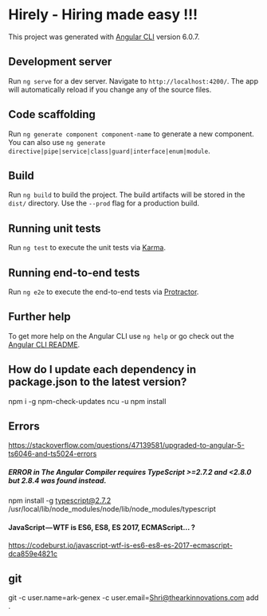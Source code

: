 # Hirely - Hiring made easy !!!

This project was generated with [Angular CLI](https://github.com/angular/angular-cli) version 6.0.7.

## Development server

Run `ng serve` for a dev server. Navigate to `http://localhost:4200/`. The app will automatically reload if you change any of the source files.

## Code scaffolding

Run `ng generate component component-name` to generate a new component. You can also use `ng generate directive|pipe|service|class|guard|interface|enum|module`.

## Build

Run `ng build` to build the project. The build artifacts will be stored in the `dist/` directory. Use the `--prod` flag for a production build.

## Running unit tests

Run `ng test` to execute the unit tests via [Karma](https://karma-runner.github.io).

## Running end-to-end tests

Run `ng e2e` to execute the end-to-end tests via [Protractor](http://www.protractortest.org/).

## Further help

To get more help on the Angular CLI use `ng help` or go check out the [Angular CLI README](https://github.com/angular/angular-cli/blob/master/README.md).


## How do I update each dependency in package.json to the latest version?

npm i -g npm-check-updates
ncu -u
npm install


## Errors
 
https://stackoverflow.com/questions/47139581/upgraded-to-angular-5-ts6046-and-ts5024-errors

##### ERROR in The Angular Compiler requires TypeScript >=2.7.2 and <2.8.0 but 2.8.4 was found instead.
npm install -g typescript@2.7.2
/usr/local/lib/node_modules/node/lib/node_modules/typescript

#### JavaScript — WTF is ES6, ES8, ES 2017, ECMAScript… ?

https://codeburst.io/javascript-wtf-is-es6-es8-es-2017-ecmascript-dca859e4821c


## git

git -c user.name=ark-genex -c user.email=Shri@thearkinnovations.com add .